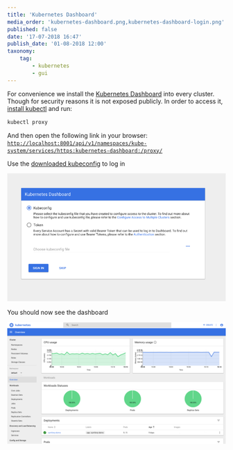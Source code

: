 ```yaml
---
title: 'Kubernetes Dashboard'
media_order: 'kubernetes-dashboard.png,kubernetes-dashboard-login.png'
published: false
date: '17-07-2018 16:47'
publish_date: '01-08-2018 12:00'
taxonomy:
    tag:
        - kubernetes
        - gui
---
```


For convenience we install the [Kubernetes Dashboard](https://kubernetes.io/docs/tasks/access-application-cluster/web-ui-dashboard/) into every cluster.
Though for security reasons it is not exposed publicly. In order to access it, [install kubectl](/tutorials/using-kubectl) and run:

```bash
kubectl proxy
```

And then open the following link in your browser:
[`http://localhost:8001/api/v1/namespaces/kube-system/services/https:kubernetes-dashboard:/proxy/`](http://localhost:8001/api/v1/namespaces/kube-system/services/https:kubernetes-dashboard:/proxy/)

Use the [downloaded kubeconfig](/tutorials/download-kubeconfig) to log in

![](kubernetes-dashboard-login.png)

You should now see the dashboard

![](kubernetes-dashboard.png)